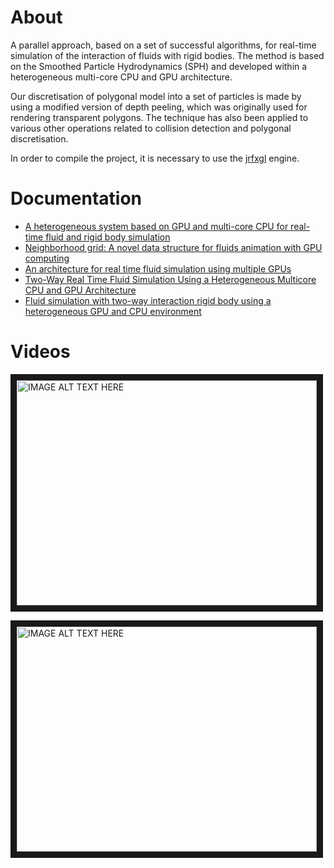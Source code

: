 # About

A parallel approach, based on a set of successful algorithms, for real-time simulation of the interaction of fluids with rigid bodies. The method is based on the Smoothed Particle Hydrodynamics (SPH) and developed within a heterogeneous multi-core CPU and GPU architecture. 

Our discretisation of polygonal model into a set of particles is made by using a modified version of depth peeling, which was originally used for rendering transparent polygons. The technique has also been applied to various other operations related to collision detection and polygonal discretisation.

In order to compile the project, it is necessary to use the [jrfxgl](https://github.com/josericardojr/jrfxgl) engine.


# Documentation
* [A heterogeneous system based on GPU and multi-core CPU for real-time fluid and rigid body simulation](http://dx.doi.org/10.1080/10618562.2012.683789)
* [Neighborhood grid: A novel data structure for fluids animation with GPU computing](http://dx.doi.org/10.1016/j.jpdc.2014.10.009)
* [An architecture for real time fluid simulation using multiple GPUs](http://www.sbgames.org/sbgames2012/proceedings/papers/computacao/comp-full_12.pdf)
* [Two-Way Real Time Fluid Simulation Using a Heterogeneous Multicore CPU and GPU Architecture](http://dx.doi.org/10.1109/pads.2011.5936750)
* [Fluid simulation with two-way interaction rigid body using a heterogeneous GPU and CPU environment](http://sbgames.org/papers/sbgames10/computing/full/full19.pdf)


# Videos
<a href="http://www.youtube.com/watch?feature=player_embedded&v=cTA0uPKqPpY
" target="_blank"><img src="http://img.youtube.com/vi/cTA0uPKqPpY/0.jpg" 
alt="IMAGE ALT TEXT HERE" width="480" height="360" border="10" /></a>

<a href="http://www.youtube.com/watch?feature=player_embedded&v=iyM1bkVSc6U
" target="_blank"><img src="http://img.youtube.com/vi/iyM1bkVSc6U/0.jpg" 
alt="IMAGE ALT TEXT HERE" width="480" height="360" border="10" /></a>
